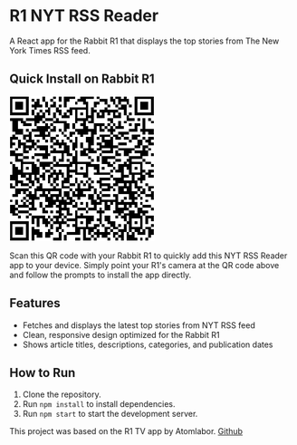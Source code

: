 # R1 NYT RSS Reader

A React app for the Rabbit R1 that displays the top stories from The New York Times RSS feed.

## Quick Install on Rabbit R1

![Download QR Code](download.png)

Scan this QR code with your Rabbit R1 to quickly add this NYT RSS Reader app to your device. Simply point your R1's camera at the QR code above and follow the prompts to install the app directly.

## Features

- Fetches and displays the latest top stories from NYT RSS feed
- Clean, responsive design optimized for the Rabbit R1
- Shows article titles, descriptions, categories, and publication dates

## How to Run

1.  Clone the repository.
2.  Run `npm install` to install dependencies.
3.  Run `npm start` to start the development server.

This project was based on the R1 TV app by Atomlabor. 
[Github](https://github.com/atomlabor/r1-tv?tab=readme-ov-file)

